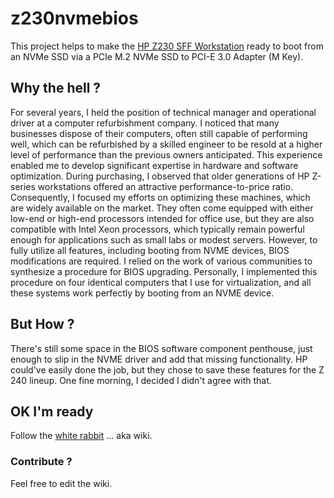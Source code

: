 # z230nvmebios
This project helps to make the [HP Z230 SFF Workstation](https://support.hp.com/us-en/document/c03943712#N65571) ready to boot from an NVMe SSD via a PCIe M.2 NVMe SSD to PCI-E 3.0 Adapter (M Key).

## Why the hell ?
For several years, I held the position of technical manager and operational driver at a computer refurbishment company. I noticed that many businesses dispose of their computers, often still capable of performing well, which can be refurbished by a skilled engineer to be resold at a higher level of performance than the previous owners anticipated.
This experience enabled me to develop significant expertise in hardware and software optimization. During purchasing, I observed that older generations of HP Z-series workstations offered an attractive performance-to-price ratio.
Consequently, I focused my efforts on optimizing these machines, which are widely available on the market. They often come equipped with either low-end or high-end processors intended for office use, but they are also compatible with Intel Xeon processors, which typically remain powerful enough for applications such as small labs or modest servers.
However, to fully utilize all features, including booting from NVME devices, BIOS modifications are required. I relied on the work of various communities to synthesize a procedure for BIOS upgrading.
Personally, I implemented this procedure on four identical computers that I use for virtualization, and all these systems work perfectly by booting from an NVME device.

## But How ?
There's still some space in the BIOS software component penthouse, just enough to slip in the NVME driver and add that missing functionality. HP could've easily done the job, but they chose to save these features for the Z 240 lineup.
One fine morning, I decided I didn't agree with that.

## OK I'm ready
Follow the [white rabbit](https://github.com/matDOTviguier/z230nvmebios/wiki) ... aka wiki.

### Contribute ?
Feel free to edit the wiki.
